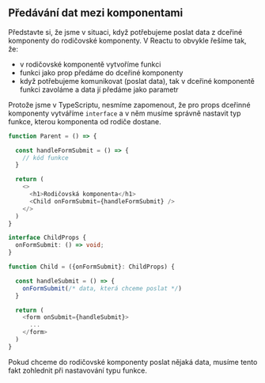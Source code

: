 ## Předávání dat mezi komponentami

Představte si, že jsme v situaci, když potřebujeme poslat data z dceřiné komponenty do rodičovské komponenty. V Reactu to obvykle řešíme tak, že:
- v rodičovské komponentě vytvoříme funkci
- funkci jako prop předáme do dceřiné komponenty
- když potřebujeme komunikovat (poslat data), tak v dceřiné komponentě funkci zavoláme a data jí předáme jako parametr

Protože jsme v TypeScriptu, nesmíme zapomenout, že pro props dceřinné komponenty vytváříme `interface` a v něm musíme správně nastavit typ funkce, kterou komponenta od rodiče dostane.

```ts
function Parent = () => {

  const handleFormSubmit = () => {
    // kód funkce
  }

  return (
    <>
      <h1>Rodičovská komponenta</h1>
      <Child onFormSubmit={handleFormSubmit} />
    </>
  )
}
```

```ts
interface ChildProps {
  onFormSubmit: () => void;
}

function Child = ({onFormSubmit}: ChildProps) {

  const handleSubmit = () => {
    onFormSubmit(/* data, která chceme poslat */)
  }

  return (
    <form onSubmit={handleSubmit}>
      ...
    </form>
  )
}
```

Pokud chceme do rodičovské komponenty poslat nějaká data, musíme tento fakt zohlednit při nastavování typu funkce.
